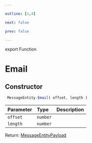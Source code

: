 ```yaml
---

outline: [1,4]

next: false

prev: false

---
```


export Function
# Email

## Constructor
```ts
 MessageEntity.Email( offset, length )
 ```
| Parameter | Type | Description |
| :--- | :--- | :--- |
| `offset` | `number` | |
| `length` | `number` | |

Return: [MessageEntityPayload](../../../interfaces/MessageEntityPayload.md)
